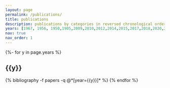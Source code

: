 ```yaml
---
layout: page
permalink: /publications/
title: publications
description: publications by categories in reversed chronological order. generated by jekyll-scholar.
years: [1967, 1956, 1950,1905,2009,2010,2012,2014,2015,2017,2018,2020,2021,2023]
nav: true
nav_order: 1
---
```

<!-- _pages/publications.md -->
<div class="publications">

{%- for y in page.years %}
  <h2 class="year">{{y}}</h2>
  {% bibliography -f papers -q @*[year={{y}}]* %}
{% endfor %}

</div>
